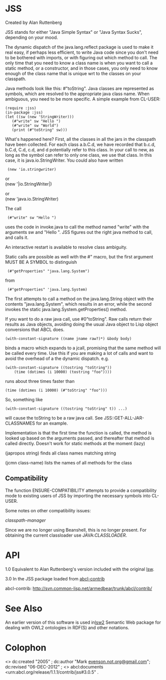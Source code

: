 JSS
===

Created by Alan Ruttenberg


JSS stands for either "Java Simple Syntax" or "Java Syntax Sucks",
depending on your mood.

The dynamic dispatch of the java.lang.reflect package is used to make
it real easy, if perhaps less efficient, to write Java code since you
don't need to be bothered with imports, or with figuring out which
method to call.  The only time that you need to know a class name is
when you want to call a static method, or a constructor, and in those
cases, you only need to know enough of the class name that is unique
wrt to the classes on your classpath.

Java methods look like this: #"toString". Java classes are represented
as symbols, which are resolved to the appropriate java class
name. When ambiguous, you need to be more specific. A simple example
from CL-USER:

    (require :jss)
    (in-package :jss)
    (let ((sw (new 'StringWriter)))
       (#"write" sw "Hello ")
       (#"write" sw "World")
       (print (#"toString" sw)))

What's happened here? First, all the classes in all the jars in the
classpath have been collected.  For each class a.b.C.d, we have
recorded that b.c.d, b.C.d, C.d, c.d, and d potentially refer to this
class. In your call to new, as long as the symbol can refer to only
one class, we use that class. In this case, it is
java.io.StringWriter. You could also have written 

     (new 'io.stringwriter)

or      
     (new '|io.StringWriter|)

or     
     (new 'java.io.StringWriter)

The call 

     (#"write" sw "Hello ")
     
uses the code in invoke.java to call the method named "write" with
the arguments sw and "Hello ".  JSS figures out the right java method
to call, and calls it.

An interactive restart is available to resolve class ambiguity.

Static calls are possible as well with the #" macro, but the
first argument MUST BE A SYMBOL to distinguish 

     (#"getProperties" "java.lang.System")
     
from 

     (#"getProperties" 'java.lang.System)     
     
The first attempts to call a method on the java.lang.String object
with the contents "java.lang.System", which results in an error, while
the second invokes the static java.lang.System.getProperties() method.     

If you want to do a raw java call, use #0"toString". Raw calls
return their results as Java objects, avoiding doing the usual Java
object to Lisp object conversions that ABCL does.


    (with-constant-signature ((name jname raw?)*) &body body)
    
binds a macro which expands to a jcall, promising that the same method 
will be called every time. Use this if you are making a lot of calls and 
want to avoid the overhead of a the dynamic dispatch. 
e.g.
 
    (with-constant-signature ((tostring "toString")) 
        (time (dotimes (i 10000) (tostring "foo"))))

runs about three times faster than 
 
    (time (dotimes (i 10000) (#"toString" "foo")))

So, something like

    (with-constant-signature ((tostring "toString" t)) ...) 
    
will cause the toString to be a raw java call. See
JSS::GET-ALL-JAR-CLASSNAMES for an example.
 
Implementation is that the first time the function is called, the
method is looked up based on the arguments passed, and thereafter
that method is called directly.  Doesn't work for static methods at
the moment (lazy)

(japropos string) finds all class names matching string

(jcmn class-name) lists the names of all methods for the class

Compatibility
-------------

The function ENSURE-COMPATIBILITY attempts to provide a compatibility
mode to existing users of JSS by importing the necessary symbols into
CL-USER.

Some notes on other compatibility issues:

*classpath-manager* 

   Since we are no longer using Beanshell, this is no longer present.
   For obtaining the current classloader use JAVA:*CLASSLOADER*.
   
# API

  1.0 
    Equivalent to Alan Ruttenberg's version included with the original
    [lsw]().  
    
[lsw]: http://mumble.net:8080/svn/lsw/trunk/
[lsw2]: let-me-google-that-for-you    
    

  3.0 
     In the JSS package loaded from [abcl-contrib]() 
     
abcl-contrib: http://svn.common-lisp.net/armedbear/trunk/abcl/contrib/     

# See Also

An earlier version of this software is used in[lsw2][] Semantic Web
package for dealing with OWL2 ontologies in RDF(S) and other
notations.
    
[lsw2]: http://code.google.com/p/lsw2/    

   
# Colophon

<> dc:created "2005" ;
   dc:author "Mark <evenson.not.org@gmail.com>";
   dc:revised "06-DEC-2012" ;
   <> abcl:documents <urn:abcl.org/release/1.1.1/contrib/jss#3.0.5" .

   
